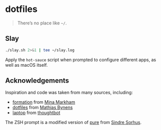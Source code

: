 # dotfiles

> There’s no place like `~/`.

## Slay

```sh
./slay.sh 2>&1 | tee ~/slay.log
```

Apply the `hot-sauce` script when prompted to configure different apps, as well as macOS itself.

## Acknowledgements

Inspiration and code was taken from many sources, including:

- [formation](http://slay.sh/) from [Mina Markham](https://github.com/minamarkham)
- [dotfiles](https://github.com/mathiasbynens/dotfiles) from [Mathias Bynens](https://github.com/mathiasbynens)
- [laptop](https://github.com/thoughtbot/laptop) from [thoughtbot](https://github.com/thoughtbot)

The ZSH prompt is a modified version of [pure](https://github.com/sindresorhus/pure) from [Sindre Sorhus](https://github.com/sindresorhus).
